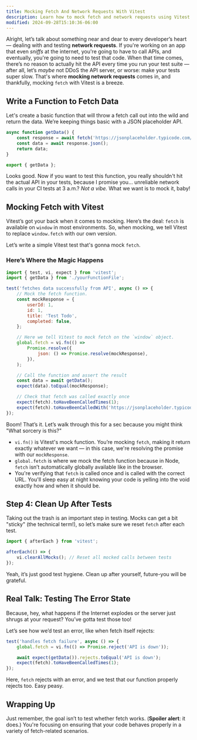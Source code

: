 ```yaml
---
title: Mocking Fetch And Network Requests With Vitest
description: Learn how to mock fetch and network requests using Vitest.
modified: 2024-09-28T15:10:36-06:00
---
```


Alright, let’s talk about something near and dear to every developer’s heart — dealing with and testing **network requests**. If you're working on an app that even *sniffs* at the internet, you're going to have to call APIs, and eventually, you're going to need to test that code. When that time comes, there’s no reason to actually hit the API every time you run your test suite — after all, let’s *maybe* not DDoS the API server, or worse: make your tests super slow. That's where **mocking network requests** comes in, and thankfully, mocking `fetch` with Vitest is a breeze.

## Write a Function to Fetch Data

Let's create a basic function that will throw a fetch call out into the wild and return the data. We’re keeping things basic with a JSON placeholder API.

```javascript
async function getData() {
	const response = await fetch('https://jsonplaceholder.typicode.com/todos/1');
	const data = await response.json();
	return data;
}

export { getData };
```

Looks good. Now if you want to test this function, you really shouldn't hit the actual API in your tests, because I promise you… unreliable network calls in your CI tests at 3 a.m.? *Not a vibe.* What we want is to mock it, baby!

## Mocking Fetch with Vitest

Vitest’s got your back when it comes to mocking. Here’s the deal: `fetch` is available on `window` in most environments. So, when mocking, we tell Vitest to replace `window.fetch` with our own version.

Let’s write a simple Vitest test that's gonna mock `fetch`.

### Here’s Where the Magic Happens

```javascript
import { test, vi, expect } from 'vitest';
import { getData } from './yourFunctionFile';

test('fetches data successfully from API', async () => {
	// Mock the fetch function.
	const mockResponse = {
		userId: 1,
		id: 1,
		title: 'Test Todo',
		completed: false,
	};

	// Here we tell Vitest to mock fetch on the `window` object.
	global.fetch = vi.fn(() =>
		Promise.resolve({
			json: () => Promise.resolve(mockResponse),
		}),
	);

	// Call the function and assert the result
	const data = await getData();
	expect(data).toEqual(mockResponse);

	// Check that fetch was called exactly once
	expect(fetch).toHaveBeenCalledTimes(1);
	expect(fetch).toHaveBeenCalledWith('https://jsonplaceholder.typicode.com/todos/1');
});
```

Boom! That’s it. Let’s walk through this for a sec because you might think "What sorcery is this?"

- `vi.fn()` is Vitest's mock function. You’re mocking `fetch`, making it return exactly whatever we want — in this case, we're resolving the promise with our `mockResponse`.
- `global.fetch` is where we mock the fetch function because in Node, `fetch` isn’t automatically globally available like in the browser.
- You're verifying that `fetch` is called once and is called with the correct URL. You'll sleep easy at night knowing your code is yelling into the void exactly how and when it should be.

## Step 4: Clean Up After Tests

Taking out the trash is an important step in testing. Mocks can get a bit "sticky" (the technical term!), so let’s make sure we reset `fetch` after each test.

```javascript
import { afterEach } from 'vitest';

afterEach(() => {
	vi.clearAllMocks(); // Reset all mocked calls between tests
});
```

Yeah, it’s just good test hygiene. Clean up after yourself, future-you will be grateful.

## Real Talk: Testing The Error State

Because, hey, what happens if the Internet explodes or the server just shrugs at your request? You’ve gotta test those too!

Let’s see how we’d test an error, like when fetch itself rejects:

```javascript
test('handles fetch failure', async () => {
	global.fetch = vi.fn(() => Promise.reject('API is down'));

	await expect(getData()).rejects.toEqual('API is down');
	expect(fetch).toHaveBeenCalledTimes(1);
});
```

Here, `fetch` rejects with an error, and we test that our function properly rejects too. Easy peasy.

## Wrapping Up

Just remember, the goal isn’t to test whether fetch works. (**Spoiler alert**: it does.) You're focusing on ensuring that your code behaves properly in a variety of fetch-related scenarios.
